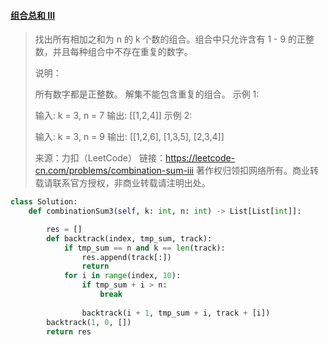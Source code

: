#### [组合总和 III](https://leetcode-cn.com/problems/combination-sum-iii/)

> 找出所有相加之和为 n 的 k 个数的组合。组合中只允许含有 1 - 9 的正整数，并且每种组合中不存在重复的数字。
>
> 说明：
>
> 所有数字都是正整数。
> 解集不能包含重复的组合。 
> 示例 1:
>
> 输入: k = 3, n = 7
> 输出: [[1,2,4]]
> 示例 2:
>
> 输入: k = 3, n = 9
> 输出: [[1,2,6], [1,3,5], [2,3,4]]
>
> 来源：力扣（LeetCode）
> 链接：https://leetcode-cn.com/problems/combination-sum-iii
> 著作权归领扣网络所有。商业转载请联系官方授权，非商业转载请注明出处。



```python
class Solution:
    def combinationSum3(self, k: int, n: int) -> List[List[int]]:

        res = []
        def backtrack(index, tmp_sum, track):
            if tmp_sum == n and k == len(track):
                res.append(track[:])
                return
            for i in range(index, 10):
                if tmp_sum + i > n:
                    break
                
                backtrack(i + 1, tmp_sum + i, track + [i])
        backtrack(1, 0, [])
        return res
```

